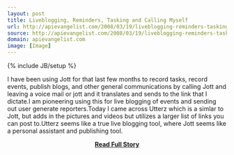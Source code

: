 ```yaml
---
layout: post
title: Liveblogging, Reminders, Tasking and Calling Myself
url: http://apievangelist.com/2008/03/19/liveblogging-reminders-tasking-and-calling-myself/
source: http://apievangelist.com/2008/03/19/liveblogging-reminders-tasking-and-calling-myself/
domain: apievangelist.com
image: [Image]
---
```

{% include JB/setup %}<p>I have been using Jott for that last few months to record tasks, record events, publish blogs, and other general communications by calling Jott and leaving a voice mail or jott and it translates and sends to the link that I dictate.I am pioneering using this for live blogging of events and sending out user generate reporters.Today I came across Utterz which is a simlar to Jott, but adds in the pictures and videos but utilizes a larger list of links you can post to.Utterz seems like a true live blogging tool, where Jott seems like a personal assistant and publishing tool.</p>
<center><p><a href="http://apievangelist.com/2008/03/19/liveblogging-reminders-tasking-and-calling-myself/" style='padding:25px; font-sze:18px; font-weight: bold;'>Read Full Story</a></p></center>
